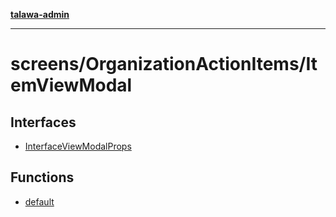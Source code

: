 [**talawa-admin**](../../../README.md)

***

# screens/OrganizationActionItems/ItemViewModal

## Interfaces

- [InterfaceViewModalProps](interfaces/InterfaceViewModalProps.md)

## Functions

- [default](functions/default.md)
